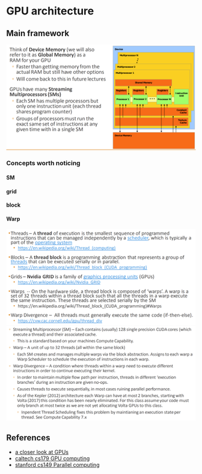 # GPU architecture
## Main framework
![](../png/mainframe.png)
### Concepts worth noticing
#### SM
#### grid
#### block
#### Warp

![](../png/gpukeyword.png)
![](../png/gpukeywordhardware.png)
## References
* [a closer look at GPUs](https://www.researchgate.net/publication/220422248_A_closer_look_at_GPUs)
* [caltech cs179 GPU computing](http://courses.cms.caltech.edu/cs179/)
* [stanford cs149 Parallel computing](https://www.cs.cmu.edu/~15418/)
